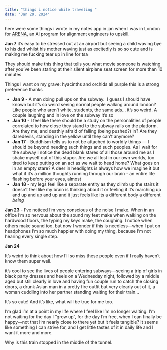 ```yaml
---
title: "things i notice while traveling "
date: 'Jan 29, 2024'
---
```



here were some things i wrote in my notes app in jan when I was in London for [ARENA](https://www.arena.education/), an AI program for alignment engineers to upskill. 

**Jan 7** 
it’s easy to be stressed out at an airport but seeing a child waving bye to his dad whilst his mother waving just as excitedly is so so cute and is making me fucking tear up in line for tsa

They should make this thing that tells you what movie someone is watching after you’ve been staring at their silent airplane seat screen for more than 10 minutes

Things I want on my grave: hyacinths and orchids all purple this is a strong preference thanks

- **Jan 9** - A man doing pull ups on the subway.  I guess I should have known but it’s so weird seeing normal people walking around london?  Like people who aren’t white, students, the same ads… it’s so weird. A couple laughing and in love on the subway it’s so
- **Jan 10** - I feel like there should be a study on the personalities of people correlated to how close they stand to the subway rails on the platform. Are they me, and deathly afraid of falling (being pushed?) in? Are they daredevils, standing in the yellow until they can’t anymore?
- **Jan 17** - Buddhism tells us to not be attached to worldly things — I should be beyond needing such things and such peoples. As I wait for the subway I notice the dead blank stares of all those around me as I shake myself out of this stupor. Are we all lost in our own worlds, too tired to keep putting on an act as we wait to head home? What goes on in an empty stare? A deer in headlights is always how we imagine it but what if it’s a million thoughts running through our brain - an entire life flashing before your eyes, almost
- **Jan 18** - my legs feel like a separate entity as they climb up the stairs it doesn’t feel like my brain is thinking about it or feeling it it’s marching up and up and up and up and it just feels like its a different body a different *being*

**Jan 23** - I’ve noticed I’m very conscious of the noise I make. When in an office I’m so nervous about the sound my feet make when walking on the hardwood floors, the typing my keys make, the coughing. I notice when others make sound too, but now I wonder if this is needless—when I put on headphones I’m so much happier with doing my thing, because I’m not hearing every single step.

**Jan 24**

It’s weird to think about how I’ll so miss these people even if I really haven’t know them super well.

it’s cool to see the lives of people entering subways—seeing a trip of girls in black party dresses and heels on a Wednesday night, followed by a middle aged but still clearly in love and having fun couple run to catch the closing doors, a drunk Asian man in a pretty fire outfit but very clearly out of it, a woman cuddling into her partner standing waiting for their train…

It’s so cute! And it’s like, what will be true for me too.

I’m glad I’m at a point in my life where I feel like I’m no longer waiting. I’m not waiting for the day I “grow up”, for the day I’m free, when I can finally be happy—not that I’m nearly close to there yet but it feels tangible? It seems like something I can strive for, and I get little tastes of it in daily life and I want it more and more.

Why is this train stopped in the middle of the tunnel.